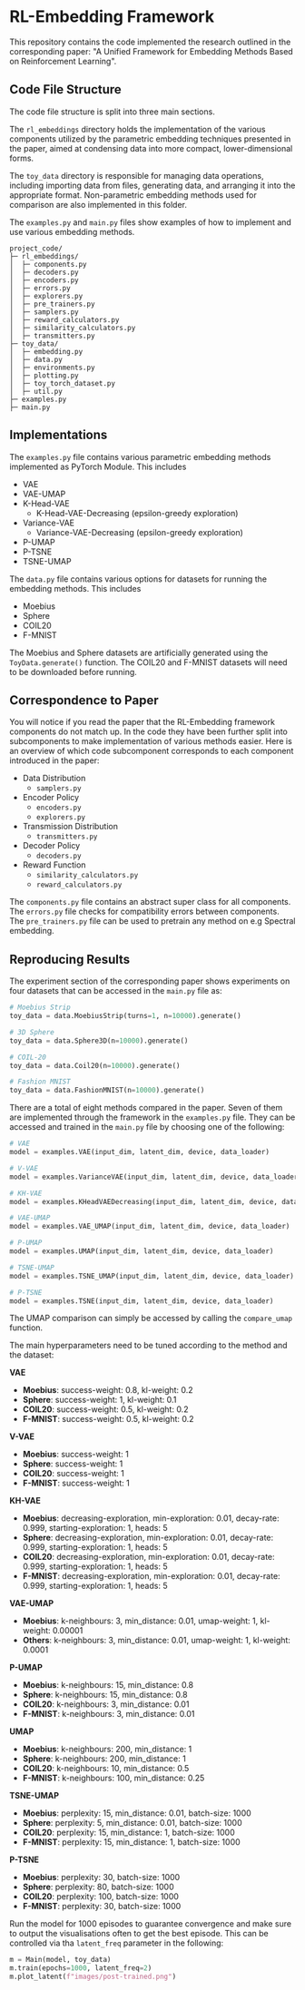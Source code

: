 # RL-Embedding Framework

This repository contains the code implemented the research outlined in the corresponding paper: "A Unified Framework for Embedding Methods Based on Reinforcement Learning".

## Code File Structure

The code file structure is split into three main sections.


The `rl_embeddings` directory holds the implementation of the various components utilized by the parametric embedding techniques presented in the paper, aimed at condensing data into more compact, lower-dimensional forms.

The `toy_data` directory is responsible for managing data operations, including importing data from files, generating data, and arranging it into the appropriate format.
Non-parametric embedding methods used for comparison are also implemented in this folder.

The `examples.py` and `main.py` files show examples of how to implement and use various embedding methods.

```
project_code/
├─ rl_embeddings/
│  ├─ components.py
│  ├─ decoders.py
│  ├─ encoders.py
│  ├─ errors.py
│  ├─ explorers.py
│  ├─ pre_trainers.py
│  ├─ samplers.py
│  ├─ reward_calculators.py
│  ├─ similarity_calculators.py
│  ├─ transmitters.py
├─ toy_data/
│  ├─ embedding.py
│  ├─ data.py
│  ├─ environments.py
│  ├─ plotting.py
│  ├─ toy_torch_dataset.py
│  ├─ util.py
├─ examples.py
├─ main.py
```

## Implementations

The `examples.py` file contains various parametric embedding methods implemented as PyTorch Module.
This includes
- VAE
- VAE-UMAP
- K-Head-VAE
  - K-Head-VAE-Decreasing (epsilon-greedy exploration)
- Variance-VAE
  - Variance-VAE-Decreasing (epsilon-greedy exploration)
- P-UMAP
- P-TSNE
- TSNE-UMAP

The `data.py` file contains various options for datasets for running the embedding methods.
This includes
- Moebius
- Sphere
- COIL20
- F-MNIST

The Moebius and Sphere datasets are artificially generated using the `ToyData.generate()` function.
The COIL20 and F-MNIST datasets will need to be downloaded before running.

## Correspondence to Paper

You will notice if you read the paper that the RL-Embedding framework components do not match up.
In the code they have been further split into subcomponents to make implementation of various methods easier.
Here is an overview of which code subcomponent corresponds to each component introduced in the paper:
- Data Distribution
  - `samplers.py`
- Encoder Policy
  - `encoders.py`
  - `explorers.py`
- Transmission Distribution
  - `transmitters.py`
- Decoder Policy
  - `decoders.py`
- Reward Function
  - `similarity_calculators.py`
  - `reward_calculators.py`

The `components.py` file contains an abstract super class for all components.
The `errors.py` file checks for compatibility errors between components.
The `pre_trainers.py` file can be used to pretrain any method on e.g Spectral embedding.

## Reproducing Results

The experiment section of the corresponding paper shows experiments on four datasets that can be accessed in the `main.py` file as:
```python
# Moebius Strip
toy_data = data.MoebiusStrip(turns=1, n=10000).generate()

# 3D Sphere
toy_data = data.Sphere3D(n=10000).generate()

# COIL-20
toy_data = data.Coil20(n=10000).generate()

# Fashion MNIST
toy_data = data.FashionMNIST(n=10000).generate()
```

There are a total of eight methods compared in the paper. Seven of them are implemented through the framework in the `examples.py` file.
They can be accessed and trained in the `main.py` file by choosing one of the following:
```python
# VAE
model = examples.VAE(input_dim, latent_dim, device, data_loader)

# V-VAE
model = examples.VarianceVAE(input_dim, latent_dim, device, data_loader)

# KH-VAE
model = examples.KHeadVAEDecreasing(input_dim, latent_dim, device, data_loader, k=5)

# VAE-UMAP
model = examples.VAE_UMAP(input_dim, latent_dim, device, data_loader)

# P-UMAP
model = examples.UMAP(input_dim, latent_dim, device, data_loader)

# TSNE-UMAP
model = examples.TSNE_UMAP(input_dim, latent_dim, device, data_loader)

# P-TSNE
model = examples.TSNE(input_dim, latent_dim, device, data_loader)
```

The UMAP comparison can simply be accessed by calling the `compare_umap` function.

The main hyperparameters need to be tuned according to the method and the dataset:

**VAE**
- **Moebius**: success-weight: 0.8, kl-weight: 0.2
- **Sphere**: success-weight: 1, kl-weight: 0.1
- **COIL20**: success-weight: 0.5, kl-weight: 0.2
- **F-MNIST**: success-weight: 0.5, kl-weight: 0.2

**V-VAE**
- **Moebius**: success-weight: 1
- **Sphere**: success-weight: 1
- **COIL20**: success-weight: 1
- **F-MNIST**: success-weight: 1

**KH-VAE**
- **Moebius**: decreasing-exploration, min-exploration: 0.01, decay-rate: 0.999, starting-exploration: 1, heads: 5
- **Sphere**: decreasing-exploration, min-exploration: 0.01, decay-rate: 0.999, starting-exploration: 1, heads: 5
- **COIL20**: decreasing-exploration, min-exploration: 0.01, decay-rate: 0.999, starting-exploration: 1, heads: 5
- **F-MNIST**: decreasing-exploration, min-exploration: 0.01, decay-rate: 0.999, starting-exploration: 1, heads: 5

**VAE-UMAP**
- **Moebius**: k-neighbours: 3, min_distance: 0.01, umap-weight: 1, kl-weight: 0.00001
- **Others**: k-neighbours: 3, min_distance: 0.01, umap-weight: 1, kl-weight: 0.0001

**P-UMAP**
- **Moebius**: k-neighbours: 15, min_distance: 0.8
- **Sphere**: k-neighbours: 15, min_distance: 0.8
- **COIL20**: k-neighbours: 3, min_distance: 0.01
- **F-MNIST**: k-neighbours: 3, min_distance: 0.01

**UMAP**
- **Moebius**: k-neighbours: 200, min_distance: 1
- **Sphere**: k-neighbours: 200, min_distance: 1
- **COIL20**: k-neighbours: 10, min_distance: 0.5
- **F-MNIST**: k-neighbours: 100, min_distance: 0.25

**TSNE-UMAP**
- **Moebius**: perplexity: 15, min_distance: 0.01, batch-size: 1000
- **Sphere**: perplexity: 5, min_distance: 0.01, batch-size: 1000
- **COIL20**: perplexity: 15, min_distance: 1, batch-size: 1000
- **F-MNIST**: perplexity: 15, min_distance: 1, batch-size: 1000

**P-TSNE**
- **Moebius**: perplexity: 30, batch-size: 1000
- **Sphere**: perplexity: 80, batch-size: 1000
- **COIL20**: perplexity: 100, batch-size: 1000
- **F-MNIST**: perplexity: 30, batch-size: 1000

Run the model for 1000 episodes to guarantee convergence and make sure to output the visualisations often to get the best episode.
This can be controlled via tha `latent_freq` parameter in the following:
```python
m = Main(model, toy_data)
m.train(epochs=1000, latent_freq=2)
m.plot_latent(f"images/post-trained.png")
```

